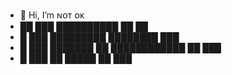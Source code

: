 - 👋 Hi, I’m ɴᴏᴛ ᴏᴋ
- ██ ███ ██████████ ██ ██
- █ ███ █████████ ████████ ███
- █ ███ ███████ ██ ████████████ ██ ███
- █ ███ ██ █████ ██ ███

<!---
onlylizards/onlylizards is a ✨ special ✨ repository because its `README.md` (this file) appears on your GitHub profile.
You can click the Preview link to take a look at your changes.
--->
